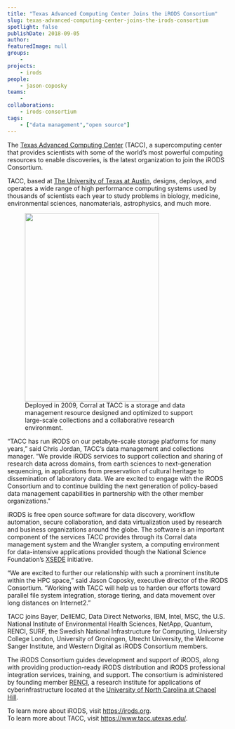 ```yaml
---
title: "Texas Advanced Computing Center Joins the iRODS Consortium"
slug: texas-advanced-computing-center-joins-the-irods-consortium
spotlight: false
publishDate: 2018-09-05
author: 
featuredImage: null
groups:
    - 
projects:
    - irods
people:
    - jason-coposky
teams: 
    - 
collaborations:
    - irods-consortium
tags:
    - ["data management","open source"]
---
```

<!-- wp:paragraph -->
<p>The <a href="https://www.tacc.utexas.edu/">Texas Advanced Computing Center</a> (TACC), a supercomputing center that provides scientists with some of the world’s most powerful computing resources to enable discoveries, is the latest organization to join the iRODS Consortium. <br></p>
<!-- /wp:paragraph -->

<!-- wp:paragraph -->
<p>TACC, based at <a href="https://www.utexas.edu/">The University of Texas at Austin</a>, designs, deploys, and operates a wide range of high performance computing systems used by thousands of scientists each year to study problems in biology, medicine, environmental sciences, nanomaterials, astrophysics, and much more. &nbsp;<br></p>
<!-- /wp:paragraph -->

<!-- wp:more -->
<!--more-->
<!-- /wp:more -->

<!-- wp:image {"id":17781,"align":"right","width":306,"height":429} -->
<div class="wp-block-image"><figure class="alignright is-resized"><img src="https://renci.org/wp-content/uploads/2018/09/iRODS-TACC.jpg" alt="" class="wp-image-17781" width="306" height="429"/><figcaption>Deployed in 2009, Corral at TACC is a storage and data management resource designed and optimized to support large-scale collections and a collaborative research environment.</figcaption></figure></div>
<!-- /wp:image -->

<!-- wp:paragraph -->
<p>“TACC has run iRODS on our petabyte-scale storage platforms for many years,” said Chris Jordan, TACC’s data management and collections manager. “We provide iRODS services to support collection and sharing of research data across domains, from earth sciences to next-generation sequencing, in applications from preservation of cultural heritage to dissemination of laboratory data. We are excited to engage with the iRODS Consortium and to continue building the next generation of policy-based data management capabilities in partnership with the other member organizations."<br></p>
<!-- /wp:paragraph -->

<!-- wp:paragraph -->
<p>iRODS is free open source software for data discovery, workflow automation, secure collaboration, and data virtualization used by research and business organizations around the globe. The software is an important component of the services TACC provides through its Corral data management system and the Wrangler system, a computing environment for data-intensive applications provided though the National Science Foundation’s <a href="https://www.xsede.org/">XSEDE</a> initiative.<br></p>
<!-- /wp:paragraph -->

<!-- wp:paragraph -->
<p>“We are excited to further our relationship with such a prominent institute within the HPC space,” said Jason Coposky, executive director of the iRODS Consortium. “Working with TACC will help us to harden our efforts toward parallel file system integration, storage tiering, and data movement over long distances on Internet2.”<br></p>
<!-- /wp:paragraph -->

<!-- wp:paragraph -->
<p>TACC joins Bayer, DellEMC, Data Direct Networks, IBM, Intel, MSC, the U.S. National Institute of Environmental Health Sciences, NetApp, Quantum, RENCI, SURF, the Swedish National Infrastructure for Computing, University College London, University of Groningen, Utrecht University, the Wellcome Sanger Institute, and Western Digital as iRODS Consortium members.&nbsp;<br></p>
<!-- /wp:paragraph -->

<!-- wp:paragraph -->
<p>The iRODS Consortium guides development and support of iRODS, along with providing production-ready iRODS distribution and iRODS professional integration services, training, and support. The consortium is administered by founding member&nbsp;<a href="http://www.renci.org/">RENCI</a>, a research institute for applications of cyberinfrastructure located at the&nbsp;<a href="http://www.unc.edu/">University of North Carolina at Chapel Hill</a>.</p>
<!-- /wp:paragraph -->

<!-- wp:paragraph -->
<p>To learn more about iRODS, visit <a href="https://irods.org/">https://irods.org</a>.<br>To learn more about TACC, visit <a href="https://www.tacc.utexas.edu/">https://www.tacc.utexas.edu/</a>.<br></p>
<!-- /wp:paragraph -->
